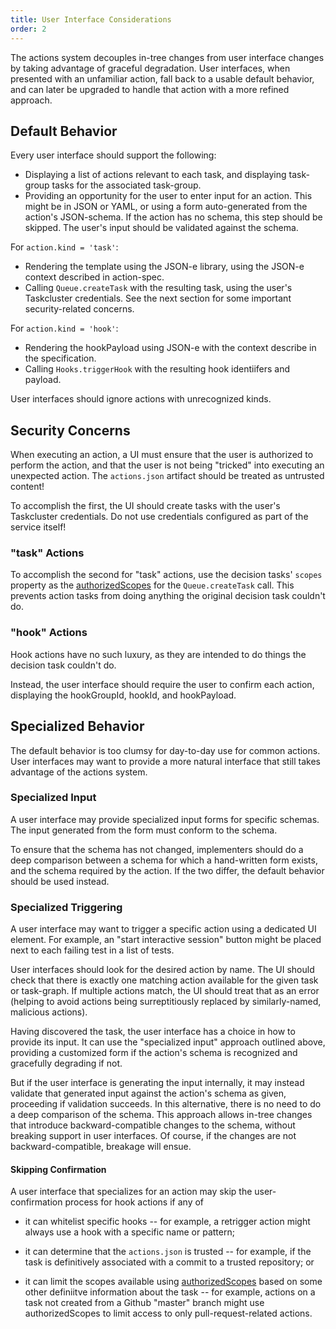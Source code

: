 ```yaml
---
title: User Interface Considerations
order: 2
---
```


The actions system decouples in-tree changes from user interface changes
by taking advantage of graceful degradation. User interfaces, when
presented with an unfamiliar action, fall back to a usable default
behavior, and can later be upgraded to handle that action with a more
refined approach.

Default Behavior
----------------

Every user interface should support the following:

-   Displaying a list of actions relevant to each task, and displaying
    task-group tasks for the associated task-group.
-   Providing an opportunity for the user to enter input for an
    action. This might be in JSON or YAML, or using a form
    auto-generated from the action's JSON-schema. If the action has no
    schema, this step should be skipped. The user's input should be
    validated against the schema.

For `action.kind = 'task'`:

-   Rendering the template using the JSON-e library, using the JSON-e
    context described in action-spec.
-   Calling `Queue.createTask` with the resulting task, using the
    user's Taskcluster credentials. See the next section for some
    important security-related concerns.

For `action.kind = 'hook'`:

-   Rendering the hookPayload using JSON-e with the context describe
    in the specification.
-   Calling `Hooks.triggerHook` with the resulting hook identiifers
    and payload.

User interfaces should ignore actions with unrecognized kinds.

Security Concerns
-----------------

When executing an action, a UI must ensure that the user is authorized to
perform the action, and that the user is not being "tricked" into executing an
unexpected action. The `actions.json` artifact should be treated as untrusted
content!

To accomplish the first, the UI should create tasks with the user's
Taskcluster credentials. Do not use credentials configured as part of
the service itself!

### "task" Actions

To accomplish the second for "task" actions, use the decision tasks' `scopes`
property as the
[authorizedScopes](https://docs.taskcluster.net/manual/design/apis/hawk/authorized-scopes)
for the `Queue.createTask` call. This prevents action tasks from doing anything
the original decision task couldn't do.

### "hook" Actions

Hook actions have no such luxury, as they are intended to do things the
decision task couldn't do.

Instead, the user interface should require the user to confirm each action,
displaying the hookGroupId, hookId, and hookPayload.

Specialized Behavior
--------------------

The default behavior is too clumsy for day-to-day use for common
actions. User interfaces may want to provide a more natural interface
that still takes advantage of the actions system.

### Specialized Input

A user interface may provide specialized input forms for specific
schemas. The input generated from the form must conform to the schema.

To ensure that the schema has not changed, implementers should do a deep
comparison between a schema for which a hand-written form exists, and
the schema required by the action. If the two differ, the default
behavior should be used instead.

### Specialized Triggering

A user interface may want to trigger a specific action using a dedicated
UI element. For example, an "start interactive session" button might be
placed next to each failing test in a list of tests.

User interfaces should look for the desired action by name. The UI
should check that there is exactly one matching action available for the
given task or task-graph. If multiple actions match, the UI should treat
that as an error (helping to avoid actions being surreptitiously
replaced by similarly-named, malicious actions).

Having discovered the task, the user interface has a choice in how to
provide its input. It can use the "specialized input" approach outlined
above, providing a customized form if the action's schema is recognized
and gracefully degrading if not.

But if the user interface is generating the input internally, it may
instead validate that generated input against the action's schema as
given, proceeding if validation succeeds. In this alternative, there is
no need to do a deep comparison of the schema. This approach allows
in-tree changes that introduce backward-compatible changes to the
schema, without breaking support in user interfaces. Of course, if the
changes are not backward-compatible, breakage will ensue.

#### Skipping Confirmation

A user interface that specializes for an action may skip the user-confirmation
process for hook actions if any of

* it can whitelist specific hooks -- for example, a retrigger action might
  always use a hook with a specific name or pattern;

* it can determine that the `actions.json` is trusted -- for example, if the
  task is definitively associated with a commit to a trusted repository; or

* it can limit the scopes available using
  [authorizedScopes](https://docs.taskcluster.net/manual/design/apis/hawk/authorized-scopes)
  based on some other definiitve information about the task -- for example,
  actions on a task not created from a Github "master" branch might use
  authorizedScopes to limit access to only pull-request-related actions.

